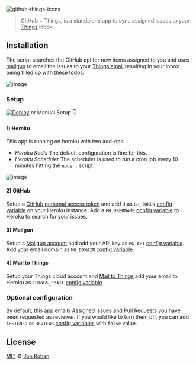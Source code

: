 ![github-things-icons](https://user-images.githubusercontent.com/54012/35299834-5fb23eee-003b-11e8-92f0-eb2ea78c7247.png)

> GitHub + Things, is a standalone app to sync assigned issues to your [Things](https://culturedcode.com/things/) inbox.

## Installation

The script searches the GitHub api for new items assigned to you and uses [mailgun][mailgun] to email the issues to your [Things email][thingsmail] resulting in your inbox being filled up with these todos.

![image](https://user-images.githubusercontent.com/54012/35371538-9216d412-0149-11e8-9961-d3e17872201f.png)

### Setup

[![Deploy](https://www.herokucdn.com/deploy/button.svg)](https://heroku.com/deploy) or Manual Setup 👇

#### 1) Heroku

This app is running on heroku with two add-ons.

- _Heroku Redis_ The default configuration is fine for this.
- _Heroku Scheduler_ The scheduler is used to run a cron job every 10 minutes hitting the `node .` script.

![image](https://user-images.githubusercontent.com/54012/35371919-d721e55e-014b-11e8-9ea3-dd3419967a6e.png)

#### 2) GitHub

Setup a [GitHub personal access token][ghtoken] and add it as `GH_TOKEN` [config variable][configv] on your Heroku instance. Add a `GH_USERNAME` [config variable][configv] to Heroku to search for your issues.

#### 3) Mailgun

Setup a [Mailgun account][mailgun] and add your API key as `MG_API` [config variable][configv]. Add your email domain as `MG_DOMAIN` [config variable][configv].

#### 4) Mail to Things

Setup your Things cloud account and [Mail to Things][thingsmail] add your email to Heroku as `THINGS_EMAIL` [config variable][configv].

### Optional configuration

By default, this app emails Assigned issues and Pull Requests you have been requested as reviewer. If you would like to turn them off, you can add `ASSIGNED` or `REVIEWS` [config variables][configv] with `false` value.

## License

[MIT](./LICENSE) &copy; [Jon Rohan](http://jonrohan.codes)

[thingsmail]:https://support.culturedcode.com/customer/en/portal/articles/2908262-using-mail-to-things
[mailgun]:https://documentation.mailgun.com/en/latest/quickstart-sending.html#how-to-start-sending-email
[ghtoken]:https://help.github.com/articles/creating-a-personal-access-token-for-the-command-line/
[configv]:https://devcenter.heroku.com/articles/config-vars
